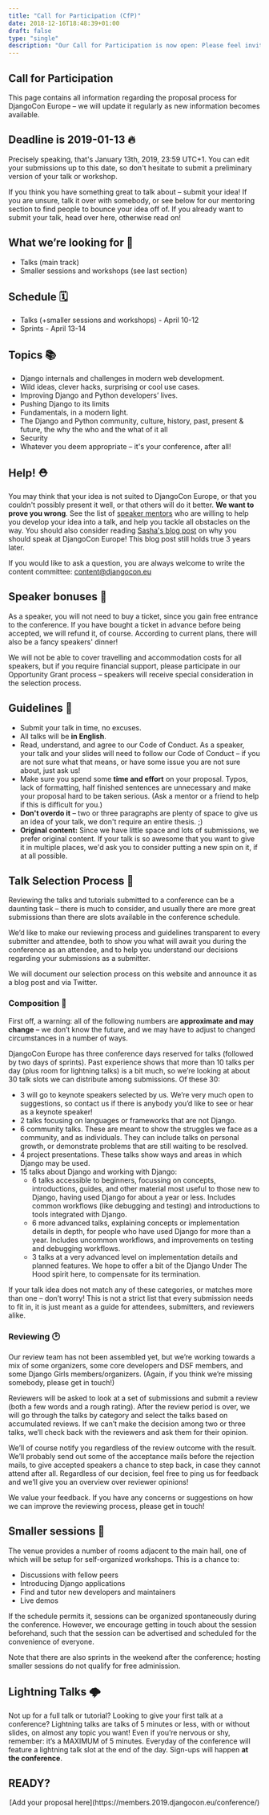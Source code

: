 ```yaml
---
title: "Call for Participation (CfP)"
date: 2018-12-16T18:48:39+01:00
draft: false
type: "single"
description: "Our Call for Participation is now open: Please feel invited and invite others."
---
```


## Call for Participation

This page contains all information regarding the proposal process for DjangoCon Europe – we will update it regularly as new information becomes available.

## Deadline is 2019-01-13 🔥

Precisely speaking, that's January 13th, 2019, 23:59 UTC+1. You can edit your submissions up to this date, so don't hesitate to submit a preliminary version of your talk or workshop.

If you think you have something great to talk about – submit your idea! If you are unsure, talk it over with somebody, or see below for our mentoring section to find people to bounce your idea off of. If you already want to submit your talk, head over here, otherwise read on!

## What we’re looking for 🌈

* Talks (main track)
* Smaller sessions and workshops (see last section)

## Schedule 🗓️

* Talks (+smaller sessions and workshops) - April 10-12
* Sprints - April 13-14

## Topics 📚

* Django internals and challenges in modern web development.
* Wild ideas, clever hacks, surprising or cool use cases.
* Improving Django and Python developers’ lives.
* Pushing Django to its limits
* Fundamentals, in a modern light.
* The Django and Python community, culture, history, past, present & future, the why the who and the what of it all
* Security
* Whatever you deem appropriate – it's your conference, after all!

## Help! ⛑️

You may think that your idea is not suited to DjangoCon Europe, or that you couldn't possibly present it well, or that others will do it better. **We want to prove you wrong**. See the list of [speaker mentors](/speaker-mentors) who are willing to help you develop your idea into a talk, and help you tackle all obstacles on the way. You should also consider reading [Sasha's blog post](https://www.mxsasha.eu/blog/2015/03/11/why-you-should-speak/) on why you should speak at DjangoCon Europe! This blog post still holds true 3 years later.

If you would like to ask a question, you are always welcome to write the content committee: [content@djangocon.eu](mailto:content@djangocon.eu)

## Speaker bonuses 🎁

As a speaker, you will not need to buy a ticket, since you gain free entrance to the conference. If you have bought a ticket in advance before being accepted, we will refund it, of course. According to current plans, there will also be a fancy speakers' dinner!

We will not be able to cover travelling and accommodation costs for all speakers, but if you require financial support, please participate in our Opportunity Grant process – speakers will receive special consideration in the selection process.

## Guidelines 📏

* Submit your talk in time, no excuses.
* All talks will be **in English**.
* Read, understand, and agree to our Code of Conduct. As a speaker, your talk and your slides will need to follow our Code of Conduct – if you are not sure what that means, or have some issue you are not sure about, just ask us!
* Make sure you spend some **time and effort** on your proposal. Typos, lack of formatting, half finished sentences are unnecessary and make your proposal hard to be taken serious. (Ask a mentor or a friend to help if this is difficult for you.)
* **Don't overdo it** – two or three paragraphs are plenty of space to give us an idea of your talk, we don't require an entire thesis. ;)
* **Original content:** Since we have little space and lots of submissions, we prefer original content. If your talk is so awesome that you want to give it in multiple places, we'd ask you to consider putting a new spin on it, if at all possible.

## Talk Selection Process 🧐

Reviewing the talks and tutorials submitted to a conference can be a daunting task – there is much to consider, and usually there are more great submissions than there are slots available in the conference schedule.

We’d like to make our reviewing process and guidelines transparent to every submitter and attendee, both to show you what will await you during the conference as an attendee, and to help you understand our decisions regarding your submissions as a submitter.

We will document our selection process on this website and announce it as a blog post and via Twitter.

### Composition 📜

First off, a warning: all of the following numbers are **approximate and may change** – we don’t know the future, and we may have to adjust to changed circumstances in a number of ways.

DjangoCon Europe has three conference days reserved for talks (followed by two days of sprints). Past experience shows that more than 10 talks per day (plus room for lightning talks) is a bit much, so we’re looking at about 30 talk slots we can distribute among submissions. Of these 30:

* 3 will go to keynote speakers selected by us. We’re very much open to suggestions, so contact us if there is anybody you’d like to see or hear as a keynote speaker!
* 2 talks focusing on languages or frameworks that are not Django.
* 6 community talks. These are meant to show the struggles we face as a community, and as individuals. They can include talks on personal growth, or demonstrate problems that are still waiting to be resolved.
* 4 project presentations. These talks show ways and areas in which Django may be used.
* 15 talks about Django and working with Django:
  * 6 talks accessible to beginners, focussing on concepts, introductions, guides, and other material most useful to those new to Django, having used Django for about a year or less. Includes common workflows (like debugging and testing) and introductions to tools integrated with Django.
  * 6 more advanced talks, explaining concepts or implementation details in depth, for people who have used Django for more than a year. Includes uncommon workflows, and improvements on testing and debugging workflows.
  * 3 talks at a very advanced level on implementation details and planned features. We hope to offer a bit of the Django Under The Hood spirit here, to compensate for its termination.

If your talk idea does not match any of these categories, or matches more than one – don’t worry! This is not a strict list that every submission needs to fit in, it is just meant as a guide for attendees, submitters, and reviewers alike.

### Reviewing 🕑

Our review team has not been assembled yet, but we’re working towards a mix of some organizers, some core developers and DSF members, and some Django Girls members/organizers. (Again, if you think we’re missing somebody, please get in touch!)

Reviewers will be asked to look at a set of submissions and submit a review (both a few words and a rough rating). After the review period is over, we will go through the talks by category and select the talks based on accumulated reviews. If we can’t make the decision among two or three talks, we’ll check back with the reviewers and ask them for their opinion.

We’ll of course notify you regardless of the review outcome with the result. We’ll probably send out some of the acceptance mails before the rejection mails, to give accepted speakers a chance to step back, in case they cannot attend after all. Regardless of our decision, feel free to ping us for feedback and we’ll give you an overview over reviewer opinions!

We value your feedback. If you have any concerns or suggestions on how we can improve the reviewing process, please get in touch!

## Smaller sessions 🙌

The venue provides a number of rooms adjacent to the main hall, one of which will be setup for self-organized workshops. This is a chance to:

* Discussions with fellow peers
* Introducing Django applications
* Find and tutor new developers and maintainers
* Live demos

If the schedule permits it, sessions can be organized spontaneously during the conference. However, we encourage getting in touch about the session beforehand, such that the session can be advertised and scheduled for the convenience of everyone.

Note that there are also sprints in the weekend after the conference; hosting smaller sessions do not qualify for free adminission.

## Lightning Talks 🌩️

Not up for a full talk or tutorial? Looking to give your first talk at a conference? Lightning talks are talks of 5 minutes or less, with or without slides, on almost any topic you want! Even if you’re nervous or shy, remember: it’s a MAXIMUM of 5 minutes. Everyday of the conference will feature a lightning talk slot at the end of the day. Sign-ups will happen **at the conference**.

## READY?

<center>
[Add your proposal here](https://members.2019.djangocon.eu/conference/)
</center>
